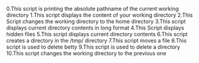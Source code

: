 0.This script is printing the absolute pathname of the current working directory
1.This script displays the content of your working directory
2.This Script changes the working directory to the home directory
3.This script displays current directory contents in long format
4.This Script displays hidden files
5.This script displays current directory contents
6.This script creates a directory in the /tmp/ directory
7.This script moves a file
8.This script is used to delete betty
9.This script is used to delete a directory
10.This script changes the working directory to the previous one 
